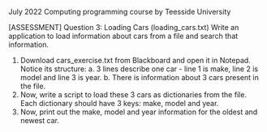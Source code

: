 July 2022 Computing programming course by Teesside University

[ASSESSMENT] Question 3: Loading Cars (loading_cars.txt)
Write an application to load information about cars from a file and search that information.
1.	Download cars_exercise.txt from Blackboard and open it in Notepad. Notice its structure:
a.	3 lines describe one car - line 1 is make, line 2 is model and line 3 is year.
b.	There is information about 3 cars present in the file.
2.	Now, write a script to load these 3 cars as dictionaries from the file. Each dictionary should have 3 keys: make, model and year.
3.	Now, print out the make, model and year information for the oldest and newest car.
